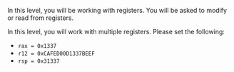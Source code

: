 In this level, you will be working with registers. You will be asked to modify or read from registers.

In this level, you will work with multiple registers. Please set the following:

- `rax = 0x1337`
- `r12 = 0xCAFED00D1337BEEF`
- `rsp = 0x31337`
